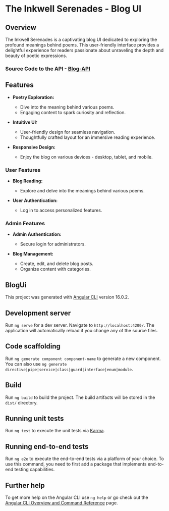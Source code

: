 # The Inkwell Serenades - Blog UI

## Overview

The Inkwell Serenades is a captivating blog UI dedicated to exploring the profound meanings behind poems. This user-friendly interface provides a delightful experience for readers passionate about unraveling the depth and beauty of poetic expressions.

### Source Code to the API - [Blog-API](https://github.com/Aaliyah1699/Blog-Api)

## Features

- **Poetry Exploration:**
  - Dive into the meaning behind various poems.
  - Engaging content to spark curiosity and reflection.

- **Intuitive UI:**
  - User-friendly design for seamless navigation.
  - Thoughtfully crafted layout for an immersive reading experience.

- **Responsive Design:**
  - Enjoy the blog on various devices - desktop, tablet, and mobile.

### User Features

- **Blog Reading:**
  - Explore and delve into the meanings behind various poems.

- **User Authentication:**
  - Log in to access personalized features.

### Admin Features

- **Admin Authentication:**
  - Secure login for administrators.

- **Blog Management:**
  - Create, edit, and delete blog posts.
  - Organize content with categories.

## BlogUi

This project was generated with [Angular CLI](https://github.com/angular/angular-cli) version 16.0.2.

## Development server

Run `ng serve` for a dev server. Navigate to `http://localhost:4200/`. The application will automatically reload if you change any of the source files.

## Code scaffolding

Run `ng generate component component-name` to generate a new component. You can also use `ng generate directive|pipe|service|class|guard|interface|enum|module`.

## Build

Run `ng build` to build the project. The build artifacts will be stored in the `dist/` directory.

## Running unit tests

Run `ng test` to execute the unit tests via [Karma](https://karma-runner.github.io).

## Running end-to-end tests

Run `ng e2e` to execute the end-to-end tests via a platform of your choice. To use this command, you need to first add a package that implements end-to-end testing capabilities.

## Further help

To get more help on the Angular CLI use `ng help` or go check out the [Angular CLI Overview and Command Reference](https://angular.io/cli) page.
